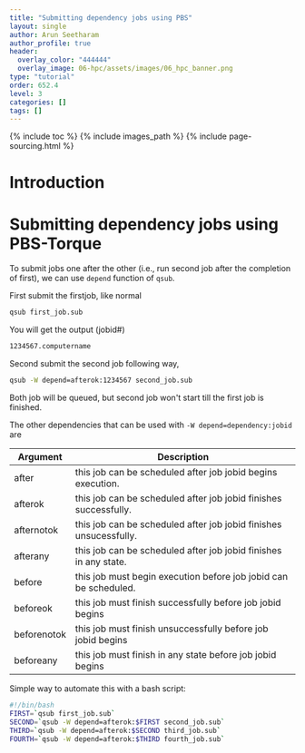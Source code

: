 ```yaml
---
title: "Submitting dependency jobs using PBS"
layout: single
author: Arun Seetharam
author_profile: true
header:
  overlay_color: "444444"
  overlay_image: 06-hpc/assets/images/06_hpc_banner.png
type: "tutorial"
order: 652.4
level: 3
categories: []
tags: []
---
```


{% include toc %}
{% include images_path %}
{% include page-sourcing.html %}


# Introduction

# Submitting dependency jobs using PBS-Torque

To submit jobs one after the other (i.e., run second job after the completion of first), we can use `depend` function of `qsub`.

First submit the firstjob, like normal

```bash
qsub first_job.sub
```

You will get the output (jobid#)

```bash
1234567.computername
```

Second submit the second job following way,

```bash
qsub -W depend=afterok:1234567 second_job.sub
```

Both job will be queued, but second job won't start till the first job is finished.

The other dependencies that can be used with `-W depend=dependency:jobid` are

| Argument | Description |
| --- | --- |
| after | this job can be scheduled after job jobid begins execution. |
| afterok | this job can be scheduled after job jobid finishes successfully. |
| afternotok | this job can be scheduled after job jobid finishes unsucessfully. |
| afterany | this job can be scheduled after job jobid finishes in any state. |
| before | this job must begin execution before job jobid can be scheduled. |
| beforeok | this job must finish successfully before job jobid begins |
| beforenotok | this job must finish unsuccessfully before job jobid begins |
| beforeany | this job must finish in any state before job jobid begins |



Simple way to automate this with a bash script:

```bash
#!/bin/bash
FIRST=`qsub first_job.sub`
SECOND=`qsub -W depend=afterok:$FIRST second_job.sub`
THIRD=`qsub -W depend=afterok:$SECOND third_job.sub`
FOURTH=`qsub -W depend=afterok:$THIRD fourth_job.sub`
```
